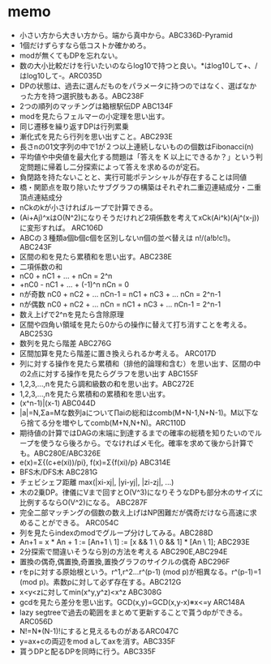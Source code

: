 # memo
+ 小さい方から大きい方から。端から真中から。ABC336D-Pyramid
+ 1個だけずらすなら低コストか確かめろ。
+ modが無くてもDPを忘れない。
+ 数の大小比較だけを行いたいのならlog10で持つと良い。*はlog10して+、/はlog10して-。ARC035D
+ DPの状態は、過去に選んだものをパラメータに持つのではなく、選ばなかった方を持つ選択肢もある。ABC238F
+ 2つの順列のマッチングは箱根駅伝DP ABC134F
+ modを見たらフェルマーの小定理を思い出す。
+ 同じ遷移を繰り返すDPは行列累乗
+ 漸化式を見たら行列を思い出すこと。ABC293E
+ 長さnの01文字列の中で1が２つ以上連続しないものの個数はFibonacci(n)
+ 平均値や中央値を最大化する問題は「答えを K 以上にできるか？」という判定問題に帰着し二分探索によって答えを求めるのが定石。
+ 負閉路を持たないことと、実行可能ポテンシャルが存在することは同値
+ 橋・関節点を取り除いたサブグラフの構築はそれぞれ二重辺連結成分・二重頂点連結成分
+ nCkのkが小さければループで計算できる。
+ (Ai+Aj)^xはO(N^2)になりそうだけれど2項係数を考えてxCk(Ai^k)(Aj^(x-j))に変形すれば。 ARC106D
+ ABCの３種類a個b個c個を区別しないn個の並べ替えは n!/(a!b!c!)。ABC243F
+ 区間の和を見たら累積和を思い出す。ABC238E
+ 二項係数の和
+   nC0 + nC1 + ... + nCn = 2^n
+   +nC0 - nC1 + ... + (-1)^n nCn = 0
+   nが奇数 nC0 + nC2 + ... nCn-1 = nC1 + nC3 + ... nCn = 2^n-1
+   nが偶数 nC0 + nC2 + ... nCn = nC1 + nC3 + ... nCn-1 = 2^n-1
+ 数え上げで2^nを見たら含除原理
+ 区間や四角い領域を見たら0からの操作に替えて打ち消すことを考える。ABC253G
+ 数列を見たら階差 ABC276G
+ 区間加算を見たら階差に置き換えられるか考える。 ARC017D
+ 列に対する操作を見たら累積和（排他的論理和含む）を思い出す、区間の中の2点に対する操作を見たらグラフを思い出す ABC155F
+ 1,2,3,...,nを見たら調和級数の和を思い出す。ABC272E
+ 1,2,3,...,nを見たら累積和の累積和を思い出す。
+ (x^n-1)|(x-1) ABC044D
+ |a|=N,Σa=Mな数列aについて∏aiの総和はcomb(M+N-1,N+N-1)。M以下なら捨てる分を増やしてcomb(M+N,N+N)。ARC110D
+ 期待値の計算ではDAGの末端に到達するまでの確率の総積を知りたいのでループを使うなら後ろから。でなければメモ化。確率を求めて後から計算でも。ABC280E/ABC326E
+ e(x)=Σ{(c+e(xi))/pi}, f(x)=Σ{f(xi)/p} ABC314E
+ BFS木/DFS木 ABC281G
+ チェビシェフ距離 max(|xi-xj|, |yi-yj|, |zi-zj|, ...)
+ 木の2乗DP。律儀にVまで回すとO(V^3)になりそうなDPも部分木のサイズに比例するならO(V^2)になる。 ABC287F
+ 完全二部マッチングの個数の数え上げはNP困難だが偶奇だけなら高速に求めることができる。 ARC054C
+ 列を見たらindexのmodでグループ分けしてみる。ABC288D
+ An+1 = x * An + 1 := [An+1 \\ 1] := [x && 1 \\ 0 && 1] * [An \\ 1]; ABC293E
+ 2分探索で間違いそうなら別の方法を考える ABC290E,ABC294E
+ 置換の偶奇,偶置換,奇置換,置換グラフのサイクルの偶奇 ABC296F
+ rをpに対する原始根という。r^1,r^2...r^(p-1) (mod p)が相異なる。r^(p-1)=1 (mod p)。素数pに対して必ず存在する。ABC212G
+ x<y<zに対してmin(x^y,y^z)<x^z ABC308G
+ gcdを見たら差分を思い出す。GCD(x,y)=GCD(x,y-x)※x<=y ARC148A
+ lazy segtreeで過去の範囲をまとめて更新することで貰うdpができる。ARC056D
+ N!=N*(N-1)!にすると見えるものがあるARC047C
+ y=ax+cの両辺をmod aしてaxを消す。ABC335F
+ 貰うDPと配るDPを同時に行う。ABC335F
